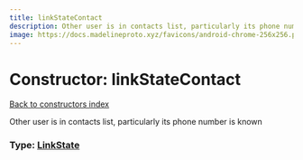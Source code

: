 ```yaml
---
title: linkStateContact
description: Other user is in contacts list, particularly its phone number is known
image: https://docs.madelineproto.xyz/favicons/android-chrome-256x256.png
---
```

# Constructor: linkStateContact  
[Back to constructors index](index.md)



Other user is in contacts list, particularly its phone number is known




### Type: [LinkState](../types/LinkState.md)


